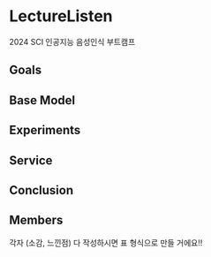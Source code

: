 # LectureListen
2024 SCI 인공지능 음성인식 부트캠프

## Goals

## Base Model

## Experiments

## Service

## Conclusion

## Members
각자 (소감, 느낀점)
다 작성하시면 표 형식으로 만들 거에요!!
